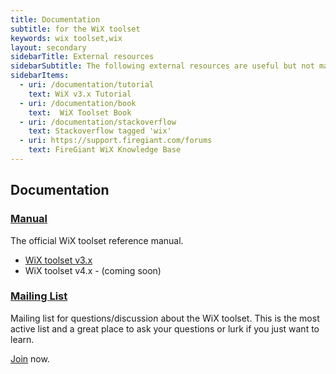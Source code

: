 ```yaml
---
title: Documentation
subtitle: for the WiX toolset
keywords: wix toolset,wix
layout: secondary
sidebarTitle: External resources
sidebarSubtitle: The following external resources are useful but not managed by the WiX community:
sidebarItems:
  - uri: /documentation/tutorial
    text: WiX v3.x Tutorial
  - uri: /documentation/book
    text:  WiX Toolset Book
  - uri: /documentation/stackoverflow
    text: Stackoverflow tagged 'wix'
  - uri: https://support.firegiant.com/forums
    text: FireGiant WiX Knowledge Base
---
```


## Documentation

### [Manual][v3]

The official WiX toolset reference manual.

* [WiX toolset v3.x][v3]
* WiX toolset v4.x - (coming soon)

### [Mailing List](/documentation/mailinglist/)

Mailing list for questions/discussion about the WiX toolset. This is the most active list and a great place to ask your questions or lurk if you just want to learn.

[Join](mailto:wix-users-subscribe@lists.wixtoolset.org?subject=subscribe) now.

[v3]: /documentation/manual/v3/

